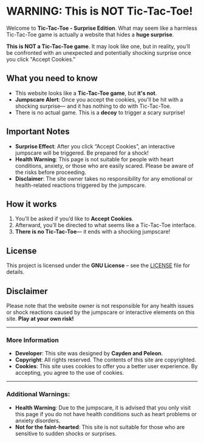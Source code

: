 # **WARNING: This is NOT Tic-Tac-Toe!**

Welcome to **Tic-Tac-Toe - Surprise Edition**. What may seem like a harmless Tic-Tac-Toe game is actually a website that hides a **huge surprise**.

**This is NOT a Tic-Tac-Toe game**. It may look like one, but in reality, you’ll be confronted with an unexpected and potentially shocking surprise once you click "Accept Cookies."

## **What you need to know**

- This website looks like a **Tic-Tac-Toe game**, but **it's not**.
- **Jumpscare Alert**: Once you accept the cookies, you'll be hit with a shocking surprise— and it has nothing to do with Tic-Tac-Toe.
- There is no actual game. This is a **decoy** to trigger a scary surprise!

## **Important Notes**

- **Surprise Effect**: After you click “Accept Cookies”, an interactive jumpscare will be triggered. Be prepared for a shock!
- **Health Warning**: This page is not suitable for people with heart conditions, anxiety, or those who are easily scared. Please be aware of the risks before proceeding.
- **Disclaimer**: The site owner takes no responsibility for any emotional or health-related reactions triggered by the jumpscare.

## **How it works**

1. You’ll be asked if you’d like to **Accept Cookies**.
2. Afterward, you’ll be directed to what seems like a Tic-Tac-Toe interface.
3. **There is no Tic-Tac-Toe**— it ends with a shocking jumpscare!

## **License**

This project is licensed under the **GNU License** – see the [LICENSE](https://github.com/PeleonDev/peleondev.github.io/blob/main/LICENSE) file for details.

## **Disclaimer**

Please note that the website owner is not responsible for any health issues or shock reactions caused by the jumpscare or interactive elements on this site. **Play at your own risk!**

---

### More Information

- **Developer**: This site was designed by **Cayden and Peleon**.
- **Copyright**: All rights reserved. The contents of this site are copyrighted.
- **Cookies**: This site uses cookies to offer you a better user experience. By accepting, you agree to the use of cookies.

---

### Additional Warnings:

- **Health Warning**: Due to the jumpscare, it is advised that you only visit this page if you do not have health conditions such as heart problems or anxiety disorders.
- **Not for the faint-hearted**: This site is not suitable for those who are sensitive to sudden shocks or surprises.
